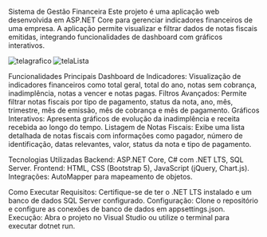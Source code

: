 Sistema de Gestão Financeira
Este projeto é uma aplicação web desenvolvida em ASP.NET Core para gerenciar indicadores financeiros de uma empresa. A aplicação permite visualizar e filtrar dados de notas fiscais emitidas, integrando funcionalidades de dashboard com gráficos interativos.

![telagrafico](https://github.com/ThiagoMateusDias/TesteTechNation/assets/155456682/fba4afcf-bc10-4836-986a-1501c01eebdc)
![telaLista](https://github.com/ThiagoMateusDias/TesteTechNation/assets/155456682/def663ad-6b76-4d61-80fa-d587a9d0442f)

Funcionalidades Principais
Dashboard de Indicadores: Visualização de indicadores financeiros como total geral, total do ano, notas sem cobrança, inadimplência, notas a vencer e notas pagas.
Filtros Avançados: Permite filtrar notas fiscais por tipo de pagamento, status da nota, ano, mês, trimestre, mês de emissão, mês de cobrança e mês de pagamento.
Gráficos Interativos: Apresenta gráficos de evolução da inadimplência e receita recebida ao longo do tempo.
Listagem de Notas Fiscais: Exibe uma lista detalhada de notas fiscais com informações como pagador, número de identificação, datas relevantes, valor, status da nota e tipo de pagamento.

Tecnologias Utilizadas
Backend: ASP.NET Core, C# com .NET LTS, SQL Server.
Frontend: HTML, CSS (Bootstrap 5), JavaScript (jQuery, Chart.js).
Integrações: AutoMapper para mapeamento de objetos.

Como Executar
Requisitos: Certifique-se de ter o .NET LTS instalado e um banco de dados SQL Server configurado.
Configuração: Clone o repositório e configure as conexões de banco de dados em appsettings.json.
Execução: Abra o projeto no Visual Studio ou utilize o terminal para executar dotnet run.
